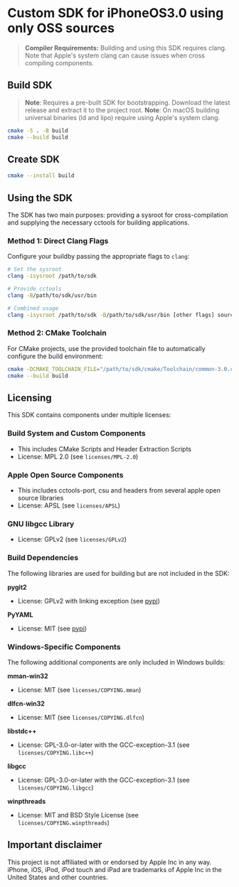 # Custom SDK for iPhoneOS3.0 using only OSS sources

> **Compiler Requirements:** Building and using this SDK requires clang. Note that Apple's system clang can cause issues when cross compiling components.

## Build SDK
> **Note**: Requires a pre-built SDK for bootstrapping. Download the latest release and extract it to the project root.
> **Note**: On macOS building universal binaries (ld and lipo) require using Apple's system clang.
```bash
cmake -S . -B build
cmake --build build
```

## Create SDK
```bash
cmake --install build
```

## Using the SDK

The SDK has two main purposes: providing a sysroot for cross-compilation and supplying the necessary cctools for building applications.

### Method 1: Direct Clang Flags

Configure your buildby passing the appropriate flags to `clang`:

```bash
# Set the sysroot
clang -isysroot /path/to/sdk

# Provide cctools
clang -B/path/to/sdk/usr/bin

# Combined usage
clang -isysroot /path/to/sdk -B/path/to/sdk/usr/bin [other flags] source.c
```

### Method 2: CMake Toolchain

For CMake projects, use the provided toolchain file to automatically configure the build environment:

```bash
cmake -DCMAKE_TOOLCHAIN_FILE="/path/to/sdk/cmake/Toolchain/common-3.0.cmake" -S . -B build
cmake --build build
```

## Licensing 

This SDK contains components under multiple licenses:

### Build System and Custom Components
- This includes CMake Scripts and Header Extraction Scripts
- License: MPL 2.0 (see `licenses/MPL-2.0`)

### Apple Open Source Components
- This includes cctools-port, csu and headers from several apple open source libraries
- License: APSL (see `licenses/APSL`)

### GNU libgcc Library
- License: GPLv2 (see `licenses/GPLv2`)

### Build Dependencies
The following libraries are used for building but are not included in the SDK:

**pygit2**
- License: GPLv2 with linking exception (see [pypi](https://pypi.org/project/pygit2/))

**PyYAML**
- License: MIT (see [pypi](https://pypi.org/project/PyYAML/))

### Windows-Specific Components
The following additional components are only included in Windows builds:

**mman-win32**
- License: MIT (see `licenses/COPYING.mman`)

**dlfcn-win32**
- License: MIT (see `licenses/COPYING.dlfcn`)

**libstdc++**
- License: GPL-3.0-or-later with the GCC-exception-3.1 (see `licenses/COPYING.libc++`)

**libgcc**
- License: GPL-3.0-or-later with the GCC-exception-3.1 (see `licenses/COPYING.libgcc`)

**winpthreads**
- License: MIT and BSD Style License (see `licenses/COPYING.winpthreads`)

## Important disclaimer

This project is not affiliated with or endorsed by Apple Inc in any way. iPhone, iOS, iPod, iPod touch and iPad are trademarks of Apple Inc in the United States and other countries.